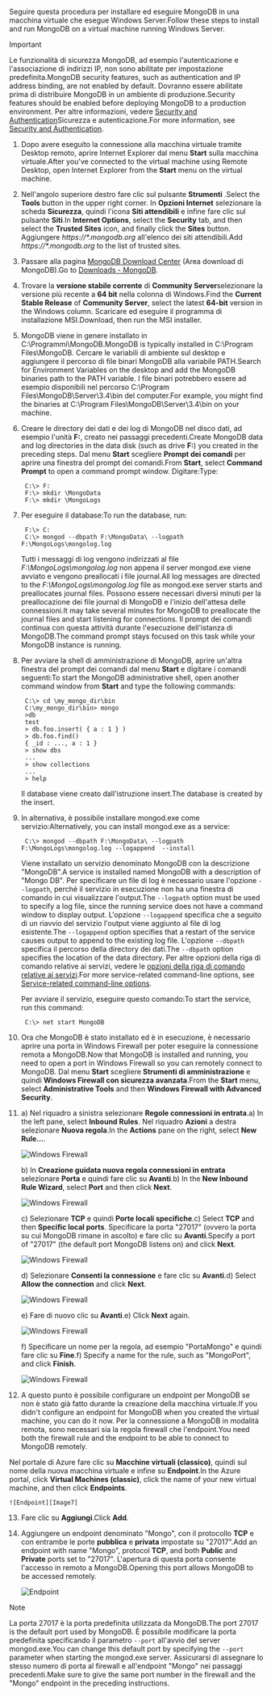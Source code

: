 <span data-ttu-id="ef774-101">Seguire questa procedura per installare ed eseguire MongoDB in una macchina virtuale che esegue Windows Server.</span><span class="sxs-lookup"><span data-stu-id="ef774-101">Follow these steps to install and run MongoDB on a virtual machine running Windows Server.</span></span>

> [!IMPORTANT]
> <span data-ttu-id="ef774-102">Le funzionalità di sicurezza MongoDB, ad esempio l'autenticazione e l'associazione di indirizzi IP, non sono abilitate per impostazione predefinita.</span><span class="sxs-lookup"><span data-stu-id="ef774-102">MongoDB security features, such as authentication and IP address binding, are not enabled by default.</span></span> <span data-ttu-id="ef774-103">Dovranno essere abilitate prima di distribuire MongoDB in un ambiente di produzione.</span><span class="sxs-lookup"><span data-stu-id="ef774-103">Security features should be enabled before deploying MongoDB to a production environment.</span></span>  <span data-ttu-id="ef774-104">Per altre informazioni, vedere [Security and Authentication](http://www.mongodb.org/display/DOCS/Security+and+Authentication)Sicurezza e autenticazione.</span><span class="sxs-lookup"><span data-stu-id="ef774-104">For more information, see [Security and Authentication](http://www.mongodb.org/display/DOCS/Security+and+Authentication).</span></span>
>
>

1. <span data-ttu-id="ef774-105">Dopo avere eseguito la connessione alla macchina virtuale tramite Desktop remoto, aprire Internet Explorer dal menu **Start** sulla macchina virtuale.</span><span class="sxs-lookup"><span data-stu-id="ef774-105">After you've connected to the virtual machine using Remote Desktop, open Internet Explorer from the **Start** menu on the virtual machine.</span></span>
2. <span data-ttu-id="ef774-106">Nell'angolo superiore destro fare clic sul pulsante **Strumenti** .</span><span class="sxs-lookup"><span data-stu-id="ef774-106">Select the **Tools** button in the upper right corner.</span></span>  <span data-ttu-id="ef774-107">In **Opzioni Internet** selezionare la scheda **Sicurezza**, quindi l'icona **Siti attendibili** e infine fare clic sul pulsante **Siti**.</span><span class="sxs-lookup"><span data-stu-id="ef774-107">In **Internet Options**, select the **Security** tab, and then select the **Trusted Sites** icon, and finally click the **Sites** button.</span></span> <span data-ttu-id="ef774-108">Aggiungere *https://\*.mongodb.org* all'elenco dei siti attendibili.</span><span class="sxs-lookup"><span data-stu-id="ef774-108">Add *https://\*.mongodb.org* to the list of trusted sites.</span></span>
3. <span data-ttu-id="ef774-109">Passare alla pagina [MongoDB Download Center](https://www.mongodb.com/download-center#community) (Area download di MongoDB).</span><span class="sxs-lookup"><span data-stu-id="ef774-109">Go to [Downloads - MongoDB](https://www.mongodb.com/download-center#community).</span></span>
4. <span data-ttu-id="ef774-110">Trovare la **versione stabile corrente** di **Community Server**selezionare la versione più recente a **64 bit** nella colonna di Windows.</span><span class="sxs-lookup"><span data-stu-id="ef774-110">Find the **Current Stable Release** of **Community Server**, select the latest **64-bit** version in the Windows column.</span></span> <span data-ttu-id="ef774-111">Scaricare ed eseguire il programma di installazione MSI.</span><span class="sxs-lookup"><span data-stu-id="ef774-111">Download, then run the MSI installer.</span></span>
5. <span data-ttu-id="ef774-112">MongoDB viene in genere installato in C:\Programmi\MongoDB.</span><span class="sxs-lookup"><span data-stu-id="ef774-112">MongoDB is typically installed in C:\Program Files\MongoDB.</span></span> <span data-ttu-id="ef774-113">Cercare le variabili di ambiente sul desktop e aggiungere il percorso di file binari MongoDB alla variabile PATH.</span><span class="sxs-lookup"><span data-stu-id="ef774-113">Search for Environment Variables on the desktop and add the MongoDB binaries path to the PATH variable.</span></span> <span data-ttu-id="ef774-114">I file binari potrebbero essere ad esempio disponibili nel percorso C:\Program Files\MongoDB\Server\3.4\bin del computer.</span><span class="sxs-lookup"><span data-stu-id="ef774-114">For example, you might find the binaries at C:\Program Files\MongoDB\Server\3.4\bin on your machine.</span></span>
6. <span data-ttu-id="ef774-115">Creare le directory dei dati e dei log di MongoDB nel disco dati, ad esempio l'unità **F:**, creato nei passaggi precedenti.</span><span class="sxs-lookup"><span data-stu-id="ef774-115">Create MongoDB data and log directories in the data disk (such as drive **F:**) you created in the preceding steps.</span></span> <span data-ttu-id="ef774-116">Dal menu **Start** scegliere **Prompt dei comandi** per aprire una finestra del prompt dei comandi.</span><span class="sxs-lookup"><span data-stu-id="ef774-116">From **Start**, select **Command Prompt** to open a command prompt window.</span></span>  <span data-ttu-id="ef774-117">Digitare:</span><span class="sxs-lookup"><span data-stu-id="ef774-117">Type:</span></span>

        C:\> F:
        F:\> mkdir \MongoData
        F:\> mkdir \MongoLogs
7. <span data-ttu-id="ef774-118">Per eseguire il database:</span><span class="sxs-lookup"><span data-stu-id="ef774-118">To run the database, run:</span></span>

        F:\> C:
        C:\> mongod --dbpath F:\MongoData\ --logpath F:\MongoLogs\mongolog.log

    <span data-ttu-id="ef774-119">Tutti i messaggi di log vengono indirizzati al file *F:\MongoLogs\mongolog.log* non appena il server mongod.exe viene avviato e vengono preallocati i file journal.</span><span class="sxs-lookup"><span data-stu-id="ef774-119">All log messages are directed to the *F:\MongoLogs\mongolog.log* file as mongod.exe server starts and preallocates journal files.</span></span> <span data-ttu-id="ef774-120">Possono essere necessari diversi minuti per la preallocazione dei file journal di MongoDB e l'inizio dell'attesa delle connessioni.</span><span class="sxs-lookup"><span data-stu-id="ef774-120">It may take several minutes for MongoDB to preallocate the journal files and start listening for connections.</span></span> <span data-ttu-id="ef774-121">Il prompt dei comandi continua con questa attività durante l'esecuzione dell'istanza di MongoDB.</span><span class="sxs-lookup"><span data-stu-id="ef774-121">The command prompt stays focused on this task while your MongoDB instance is running.</span></span>
8. <span data-ttu-id="ef774-122">Per avviare la shell di amministrazione di MongoDB, aprire un'altra finestra del prompt dei comandi dal menu **Start** e digitare i comandi seguenti:</span><span class="sxs-lookup"><span data-stu-id="ef774-122">To start the MongoDB administrative shell, open another command window from **Start** and type the following commands:</span></span>

        C:\> cd \my_mongo_dir\bin  
        C:\my_mongo_dir\bin> mongo  
        >db  
        test
        > db.foo.insert( { a : 1 } )  
        > db.foo.find()  
        { _id : ..., a : 1 }  
        > show dbs  
        ...  
        > show collections  
        ...  
        > help  

    <span data-ttu-id="ef774-123">Il database viene creato dall'istruzione insert.</span><span class="sxs-lookup"><span data-stu-id="ef774-123">The database is created by the insert.</span></span>
9. <span data-ttu-id="ef774-124">In alternativa, è possibile installare mongod.exe come servizio:</span><span class="sxs-lookup"><span data-stu-id="ef774-124">Alternatively, you can install mongod.exe as a service:</span></span>

        C:\> mongod --dbpath F:\MongoData\ --logpath F:\MongoLogs\mongolog.log --logappend  --install

    <span data-ttu-id="ef774-125">Viene installato un servizio denominato MongoDB con la descrizione "MongoDB".</span><span class="sxs-lookup"><span data-stu-id="ef774-125">A service is installed named MongoDB with a description of "Mongo DB".</span></span> <span data-ttu-id="ef774-126">Per specificare un file di log è necessario usare l'opzione `--logpath`, perché il servizio in esecuzione non ha una finestra di comando in cui visualizzare l'output.</span><span class="sxs-lookup"><span data-stu-id="ef774-126">The `--logpath` option must be used to specify a log file, since the running service does not have a command window to display output.</span></span>  <span data-ttu-id="ef774-127">L'opzione `--logappend` specifica che a seguito di un riavvio del servizio l'output viene aggiunto al file di log esistente.</span><span class="sxs-lookup"><span data-stu-id="ef774-127">The `--logappend` option specifies that a restart of the service causes output to append to the existing log file.</span></span>  <span data-ttu-id="ef774-128">L'opzione `--dbpath` specifica il percorso della directory dei dati.</span><span class="sxs-lookup"><span data-stu-id="ef774-128">The `--dbpath` option specifies the location of the data directory.</span></span> <span data-ttu-id="ef774-129">Per altre opzioni della riga di comando relative ai servizi, vedere le [opzioni della riga di comando relative ai servizi][MongoWindowsSvcOptions].</span><span class="sxs-lookup"><span data-stu-id="ef774-129">For more service-related command-line options, see [Service-related command-line options][MongoWindowsSvcOptions].</span></span>

    <span data-ttu-id="ef774-130">Per avviare il servizio, eseguire questo comando:</span><span class="sxs-lookup"><span data-stu-id="ef774-130">To start the service, run this command:</span></span>

        C:\> net start MongoDB
10. <span data-ttu-id="ef774-131">Ora che MongoDB è stato installato ed è in esecuzione, è necessario aprire una porta in Windows Firewall per poter eseguire la connessione remota a MongoDB.</span><span class="sxs-lookup"><span data-stu-id="ef774-131">Now that MongoDB is installed and running, you need to open a port in Windows Firewall so you can remotely connect to MongoDB.</span></span>  <span data-ttu-id="ef774-132">Dal menu **Start** scegliere **Strumenti di amministrazione** e quindi **Windows Firewall con sicurezza avanzata**.</span><span class="sxs-lookup"><span data-stu-id="ef774-132">From the **Start** menu, select **Administrative Tools** and then **Windows Firewall with Advanced Security**.</span></span>
11. <span data-ttu-id="ef774-133">a) Nel riquadro a sinistra selezionare **Regole connessioni in entrata**.</span><span class="sxs-lookup"><span data-stu-id="ef774-133">a) In the left pane, select **Inbound Rules**.</span></span>  <span data-ttu-id="ef774-134">Nel riquadro **Azioni** a destra selezionare **Nuova regola**.</span><span class="sxs-lookup"><span data-stu-id="ef774-134">In the **Actions** pane on the right, select **New Rule...**.</span></span>

    ![Windows Firewall][Image1]

    <span data-ttu-id="ef774-136">b) In **Creazione guidata nuova regola connessioni in entrata** selezionare **Porta** e quindi fare clic su **Avanti**.</span><span class="sxs-lookup"><span data-stu-id="ef774-136">b) In the **New Inbound Rule Wizard**, select **Port** and then click **Next**.</span></span>

    ![Windows Firewall][Image2]

    <span data-ttu-id="ef774-138">c) Selezionare **TCP** e quindi **Porte locali specifiche**.</span><span class="sxs-lookup"><span data-stu-id="ef774-138">c) Select **TCP** and then **Specific local ports**.</span></span>  <span data-ttu-id="ef774-139">Specificare la porta "27017" (ovvero la porta su cui MongoDB rimane in ascolto) e fare clic su **Avanti**.</span><span class="sxs-lookup"><span data-stu-id="ef774-139">Specify a port of "27017" (the default port MongoDB listens on) and click **Next**.</span></span>

    ![Windows Firewall][Image3]

    <span data-ttu-id="ef774-141">d) Selezionare **Consenti la connessione** e fare clic su **Avanti**.</span><span class="sxs-lookup"><span data-stu-id="ef774-141">d) Select **Allow the connection** and click **Next**.</span></span>

    ![Windows Firewall][Image4]

    <span data-ttu-id="ef774-143">e) Fare di nuovo clic su **Avanti**.</span><span class="sxs-lookup"><span data-stu-id="ef774-143">e) Click **Next** again.</span></span>

    ![Windows Firewall][Image5]

    <span data-ttu-id="ef774-145">f) Specificare un nome per la regola, ad esempio "PortaMongo" e quindi fare clic su **Fine**.</span><span class="sxs-lookup"><span data-stu-id="ef774-145">f) Specify a name for the rule, such as "MongoPort", and click **Finish**.</span></span>

    ![Windows Firewall][Image6]

12. <span data-ttu-id="ef774-147">A questo punto è possibile configurare un endpoint per MongoDB se non è stato già fatto durante la creazione della macchina virtuale.</span><span class="sxs-lookup"><span data-stu-id="ef774-147">If you didn't configure an endpoint for MongoDB when you created the virtual machine, you can do it now.</span></span> <span data-ttu-id="ef774-148">Per la connessione a MongoDB in modalità remota, sono necessari sia la regola firewall che l'endpoint.</span><span class="sxs-lookup"><span data-stu-id="ef774-148">You need both the firewall rule and the endpoint to be able to connect to MongoDB remotely.</span></span>

  <span data-ttu-id="ef774-149">Nel portale di Azure fare clic su **Macchine virtuali (classico)**, quindi sul nome della nuova macchina virtuale e infine su **Endpoint**.</span><span class="sxs-lookup"><span data-stu-id="ef774-149">In the Azure portal, click **Virtual Machines (classic)**, click the name of your new virtual machine, and then click **Endpoints**.</span></span>

    ![Endpoint][Image7]

13. <span data-ttu-id="ef774-151">Fare clic su **Aggiungi**.</span><span class="sxs-lookup"><span data-stu-id="ef774-151">Click **Add**.</span></span>

14. <span data-ttu-id="ef774-152">Aggiungere un endpoint denominato "Mongo", con il protocollo **TCP** e con entrambe le porte **pubblica** e **privata** impostate su "27017".</span><span class="sxs-lookup"><span data-stu-id="ef774-152">Add an endpoint with name "Mongo", protocol **TCP**, and both **Public** and **Private** ports set to "27017".</span></span> <span data-ttu-id="ef774-153">L'apertura di questa porta consente l'accesso in remoto a MongoDB.</span><span class="sxs-lookup"><span data-stu-id="ef774-153">Opening this port allows MongoDB to be accessed remotely.</span></span>

    ![Endpoint][Image9]

> [!NOTE]
> <span data-ttu-id="ef774-155">La porta 27017 è la porta predefinita utilizzata da MongoDB.</span><span class="sxs-lookup"><span data-stu-id="ef774-155">The port 27017 is the default port used by MongoDB.</span></span> <span data-ttu-id="ef774-156">È possibile modificare la porta predefinita specificando il parametro `--port` all'avvio del server mongod.exe.</span><span class="sxs-lookup"><span data-stu-id="ef774-156">You can change this default port by specifying the `--port` parameter when starting the mongod.exe server.</span></span> <span data-ttu-id="ef774-157">Assicurarsi di assegnare lo stesso numero di porta al firewall e all'endpoint "Mongo" nei passaggi precedenti.</span><span class="sxs-lookup"><span data-stu-id="ef774-157">Make sure to give the same port number in the firewall and the "Mongo" endpoint in the preceding instructions.</span></span>
>
>

[MongoDownloads]: http://www.mongodb.org/downloads

[MongoWindowsSvcOptions]: http://www.mongodb.org/display/DOCS/Windows+Service


[Image1]: ./media/install-and-run-mongo-on-win2k8-vm/WinFirewall1.png
[Image2]: ./media/install-and-run-mongo-on-win2k8-vm/WinFirewall2.png
[Image3]: ./media/install-and-run-mongo-on-win2k8-vm/WinFirewall3.png
[Image4]: ./media/install-and-run-mongo-on-win2k8-vm/WinFirewall4.png
[Image5]: ./media/install-and-run-mongo-on-win2k8-vm/WinFirewall5.png
[Image6]: ./media/install-and-run-mongo-on-win2k8-vm/WinFirewall6.png
[Image7]: ./media/install-and-run-mongo-on-win2k8-vm/menusendpointadd.png
<!-- Removed 03/08/2017. Not in new portal. -->
<!-- [Image8]: ./media/install-and-run-mongo-on-win2k8-vm/WinVmAddEndpoint2.png
-->
[Image9]: ./media/install-and-run-mongo-on-win2k8-vm/newendpointdetails.png
